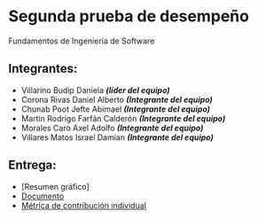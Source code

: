 # Segunda prueba de desempeño
Fundamentos de Ingeniería de Software

## Integrantes:
- Villarino Budip Daniela **_(líder del equipo)_**
- Corona Rivas Daniel Alberto **_(Integrante del equipo)_**
- Chunab Poot Jefte Abimael **_(Integrante del equipo)_**
- Martin Rodrigo Farfán Calderón **_(Integrante del equipo)_**
- Morales Caro Axel Adolfo **_(Integrante del equipo)_**
- Villares Matos Israel Damian  **_(Integrante del equipo)_**

## Entrega:
  - [Resumen gráfico]
  - [Documento](https://github.com/danivillarino/Equipo2_FIS/blob/PD2-3/Documentaci%C3%B3n/PD2-3_equipo02.pdf)
  - [Métrica de contribución individual](https://github.com/danivillarino/Equipo2_FIS/blob/PD2-3/Documentaci%C3%B3n/M%C3%A9trica%20de%20contribuci%C3%B3n%20individual.md)


